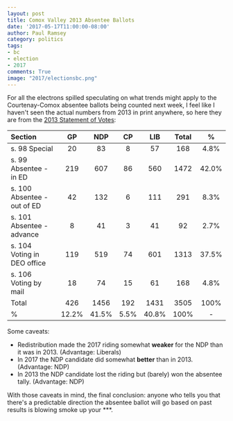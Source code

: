 ```yaml
---
layout: post
title: Comox Valley 2013 Absentee Ballots
date: '2017-05-17T11:00:00-08:00'
author: Paul Ramsey
category: politics
tags:
- bc
- election
- 2017
comments: True
image: "2017/electionsbc.png"
---
```


For all the electrons spilled speculating on what trends might apply to the Courtenay-Comox absentee ballots being counted next week, I feel like I haven't seen the actual numbers from 2013 in print anywhere, so here they are from the [2013 Statement of Votes](elections.bc.ca/docs/rpt/2013GE/2013-GE-SOV.pdf):

| Section                     | GP    | NDP   | CP   | LIB   | Total | %     |
|:----------------------------|:-----:|:-----:|:----:|:-----:|:-----:|:-----:|
| s. 98 Special               | 20    | 83    | 8    | 57    | 168   | 4.8%  |
| s. 99 Absentee - in ED      | 219   | 607   | 86   | 560   | 1472  | 42.0% |
| s. 100 Absentee - out of ED | 42    | 132   | 6    | 111   | 291   | 8.3%  |
| s. 101 Absentee - advance   | 8     | 41    | 3    | 41    | 92    | 2.7%  |
| s. 104 Voting in DEO office | 119   | 519   | 74   | 601   | 1313  | 37.5% |
| s. 106 Voting by mail       | 18    | 74    | 15   | 61    | 168   | 4.8%  |
| Total                       | 426   | 1456  | 192  | 1431  | 3505  | 100%  |
| %                           | 12.2% | 41.5% | 5.5% | 40.8% | 100%  | -     |

Some caveats: 

* Redistribution made the 2017 riding somewhat **weaker** for the NDP than it was in 2013. (Advantage: Liberals)
* In 2017 the NDP candidate did somewhat **better** than in 2013. (Advantage: NDP)
* In 2013 the NDP candidate lost the riding but (barely) won the absentee tally. (Advantage: NDP)

With those caveats in mind, the final conclusion: anyone who tells you that there's a predictable direction the absentee ballot will go based on past results is blowing smoke up your \*\*\*.

